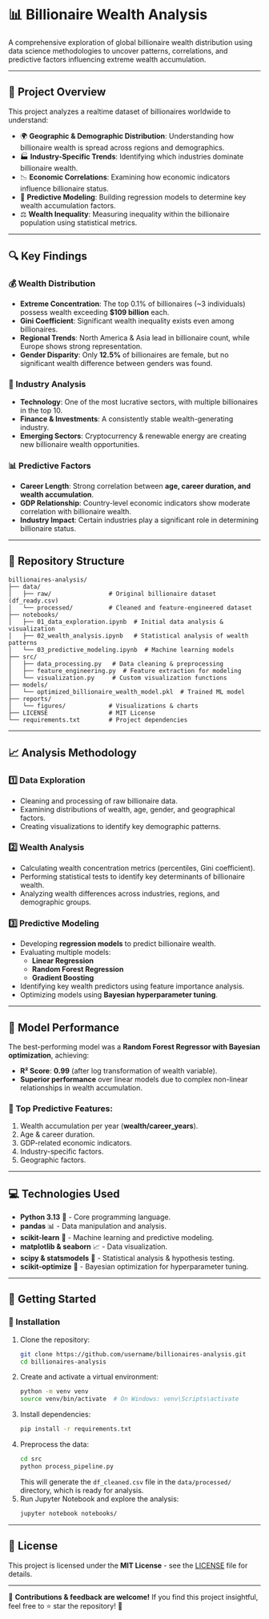 # 📊 Billionaire Wealth Analysis

A comprehensive exploration of global billionaire wealth distribution using data science methodologies to uncover patterns, correlations, and predictive factors influencing extreme wealth accumulation.

---

## 🚀 Project Overview

This project analyzes a realtime dataset of billionaires worldwide to understand:

- 🌍 **Geographic & Demographic Distribution**: Understanding how billionaire wealth is spread across regions and demographics.
- 🏭 **Industry-Specific Trends**: Identifying which industries dominate billionaire wealth.
- 📉 **Economic Correlations**: Examining how economic indicators influence billionaire status.
- 🔮 **Predictive Modeling**: Building regression models to determine key wealth accumulation factors.
- ⚖️ **Wealth Inequality**: Measuring inequality within the billionaire population using statistical metrics.

---

## 🔍 Key Findings

### 💰 Wealth Distribution

- **Extreme Concentration**: The top 0.1% of billionaires (~3 individuals) possess wealth exceeding **$109 billion** each.
- **Gini Coefficient**: Significant wealth inequality exists even among billionaires.
- **Regional Trends**: North America & Asia lead in billionaire count, while Europe shows strong representation.
- **Gender Disparity**: Only **12.5%** of billionaires are female, but no significant wealth difference between genders was found.

### 🏦 Industry Analysis

- **Technology**: One of the most lucrative sectors, with multiple billionaires in the top 10.
- **Finance & Investments**: A consistently stable wealth-generating industry.
- **Emerging Sectors**: Cryptocurrency & renewable energy are creating new billionaire wealth opportunities.

### 📊 Predictive Factors

- **Career Length**: Strong correlation between **age, career duration, and wealth accumulation**.
- **GDP Relationship**: Country-level economic indicators show moderate correlation with billionaire wealth.
- **Industry Impact**: Certain industries play a significant role in determining billionaire status.

---

## 📁 Repository Structure

```plaintext
billionaires-analysis/
├── data/
│   ├── raw/                # Original billionaire dataset (df_ready.csv)
│   └── processed/          # Cleaned and feature-engineered dataset
├── notebooks/
│   ├── 01_data_exploration.ipynb  # Initial data analysis & visualization
│   ├── 02_wealth_analysis.ipynb   # Statistical analysis of wealth patterns
│   └── 03_predictive_modeling.ipynb  # Machine learning models
├── src/
│   ├── data_processing.py   # Data cleaning & preprocessing
│   ├── feature_engineering.py  # Feature extraction for modeling
│   └── visualization.py     # Custom visualization functions
├── models/
│   └── optimized_billionaire_wealth_model.pkl  # Trained ML model
├── reports/
│   └── figures/            # Visualizations & charts
├── LICENSE                 # MIT License
└── requirements.txt        # Project dependencies
```

---

## 📈 Analysis Methodology

### 1️⃣ Data Exploration
- Cleaning and processing of raw billionaire data.
- Examining distributions of wealth, age, gender, and geographical factors.
- Creating visualizations to identify key demographic patterns.

### 2️⃣ Wealth Analysis
- Calculating wealth concentration metrics (percentiles, Gini coefficient).
- Performing statistical tests to identify key determinants of billionaire wealth.
- Analyzing wealth differences across industries, regions, and demographic groups.

### 3️⃣ Predictive Modeling
- Developing **regression models** to predict billionaire wealth.
- Evaluating multiple models:
  - **Linear Regression**
  - **Random Forest Regression**
  - **Gradient Boosting**
- Identifying key wealth predictors using feature importance analysis.
- Optimizing models using **Bayesian hyperparameter tuning**.

---

## 🔮 Model Performance

The best-performing model was a **Random Forest Regressor with Bayesian optimization**, achieving:

- **R² Score**: **0.99** (after log transformation of wealth variable).
- **Superior performance** over linear models due to complex non-linear relationships in wealth accumulation.

### 🎯 Top Predictive Features:
1. Wealth accumulation per year (**wealth/career_years**).
2. Age & career duration.
3. GDP-related economic indicators.
4. Industry-specific factors.
5. Geographic factors.

---

## 💻 Technologies Used

- **Python 3.13** 🐍 - Core programming language.
- **pandas** 📊 - Data manipulation and analysis.
- **scikit-learn** 🤖 - Machine learning and predictive modeling.
- **matplotlib & seaborn** 📈 - Data visualization.
- **scipy & statsmodels** 🧮 - Statistical analysis & hypothesis testing.
- **scikit-optimize** 🎯 - Bayesian optimization for hyperparameter tuning.

---

## 🚀 Getting Started

### 🔧 Installation

1. Clone the repository:
   ```bash
   git clone https://github.com/username/billionaires-analysis.git
   cd billionaires-analysis
   ```
2. Create and activate a virtual environment:
   ```bash
   python -m venv venv
   source venv/bin/activate  # On Windows: venv\Scripts\activate
   ```
3. Install dependencies:
   ```bash
   pip install -r requirements.txt
   ```
4. Preprocess the data:
   ```bash
   cd src
   python process_pipeline.py
   ```
   This will generate the `df_cleaned.csv` file in the `data/processed/` directory, which is ready for analysis.
5. Run Jupyter Notebook and explore the analysis:
   ```bash
   jupyter notebook notebooks/
   ```

---

## 📄 License

This project is licensed under the **MIT License** - see the [LICENSE](LICENSE) file for details.

---

🌟 **Contributions & feedback are welcome!** If you find this project insightful, feel free to ⭐ star the repository! 🚀
